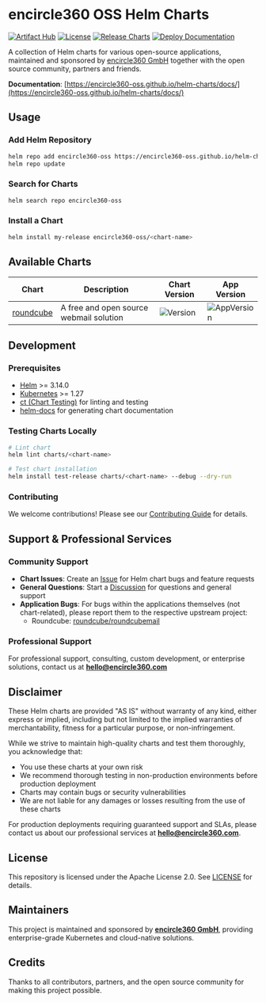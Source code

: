 # encircle360 OSS Helm Charts

[![Artifact Hub](https://img.shields.io/endpoint?url=https://artifacthub.io/badge/repository/encircle360-oss)](https://artifacthub.io/packages/search?repo=encircle360-oss)
[![License](https://img.shields.io/badge/License-Apache%202.0-blue.svg)](https://opensource.org/licenses/Apache-2.0)
[![Release Charts](https://github.com/encircle360-oss/helm-charts/actions/workflows/release.yaml/badge.svg)](https://github.com/encircle360-oss/helm-charts/actions/workflows/release.yaml)
[![Deploy Documentation](https://github.com/encircle360-oss/helm-charts/actions/workflows/pages.yaml/badge.svg)](https://github.com/encircle360-oss/helm-charts/actions/workflows/pages.yaml)

A collection of Helm charts for various open-source applications, maintained and sponsored by [encircle360 GmbH](https://encircle360.com) together with the open source community, partners and friends.

**Documentation**: [https://encircle360-oss.github.io/helm-charts/docs/](https://encircle360-oss.github.io/helm-charts/docs/)

## Usage

### Add Helm Repository

```bash
helm repo add encircle360-oss https://encircle360-oss.github.io/helm-charts/
helm repo update
```

### Search for Charts

```bash
helm search repo encircle360-oss
```

### Install a Chart

```bash
helm install my-release encircle360-oss/<chart-name>
```

## Available Charts

| Chart | Description | Chart Version | App Version |
|-------|-------------|---------------|--------------|
| [roundcube](./charts/roundcube) | A free and open source webmail solution | ![Version](https://img.shields.io/badge/dynamic/yaml?url=https://raw.githubusercontent.com/encircle360-oss/helm-charts/main/charts/roundcube/Chart.yaml&query=$.version&label=chart&color=blue) | ![AppVersion](https://img.shields.io/badge/dynamic/yaml?url=https://raw.githubusercontent.com/encircle360-oss/helm-charts/main/charts/roundcube/Chart.yaml&query=$.appVersion&label=app&color=informational) |

## Development

### Prerequisites

- [Helm](https://helm.sh/docs/intro/install/) >= 3.14.0
- [Kubernetes](https://kubernetes.io/) >= 1.27
- [ct (Chart Testing)](https://github.com/helm/chart-testing) for linting and testing
- [helm-docs](https://github.com/norwoodj/helm-docs) for generating chart documentation

### Testing Charts Locally

```bash
# Lint chart
helm lint charts/<chart-name>

# Test chart installation
helm install test-release charts/<chart-name> --debug --dry-run
```

### Contributing

We welcome contributions! Please see our [Contributing Guide](CONTRIBUTING.md) for details.

## Support & Professional Services

### Community Support

- **Chart Issues**: Create an [Issue](https://github.com/encircle360-oss/helm-charts/issues) for Helm chart bugs and feature requests
- **General Questions**: Start a [Discussion](https://github.com/encircle360-oss/helm-charts/discussions) for questions and general support
- **Application Bugs**: For bugs within the applications themselves (not chart-related), please report them to the respective upstream project:
  - Roundcube: [roundcube/roundcubemail](https://github.com/roundcube/roundcubemail/issues)

### Professional Support

For professional support, consulting, custom development, or enterprise solutions, contact us at **hello@encircle360.com**

## Disclaimer

These Helm charts are provided "AS IS" without warranty of any kind, either express or implied, including but not limited to the implied warranties of merchantability, fitness for a particular purpose, or non-infringement.

While we strive to maintain high-quality charts and test them thoroughly, you acknowledge that:
- You use these charts at your own risk
- We recommend thorough testing in non-production environments before production deployment
- Charts may contain bugs or security vulnerabilities
- We are not liable for any damages or losses resulting from the use of these charts

For production deployments requiring guaranteed support and SLAs, please contact us about our professional services at **hello@encircle360.com**.

## License

This repository is licensed under the Apache License 2.0. See [LICENSE](LICENSE) for details.

## Maintainers

This project is maintained and sponsored by **[encircle360 GmbH](https://encircle360.com)**, providing enterprise-grade Kubernetes and cloud-native solutions.

## Credits

Thanks to all contributors, partners, and the open source community for making this project possible.
